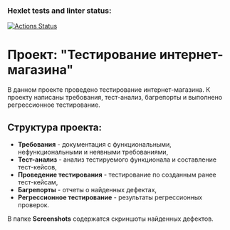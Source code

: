 ### Hexlet tests and linter status:
[![Actions Status](https://github.com/ksenrika/qa-engineer-project-84/actions/workflows/hexlet-check.yml/badge.svg)](https://github.com/ksenrika/qa-engineer-project-84/actions)

# Проект: "Тестирование интернет-магазина"

В данном проекте проведено тестирование интернет-магазина. К проекту написаны требования, тест-анализ, багрепорты и выполнено регрессионное тестирование.

## Структура проекта:

- **Требования** - документация с функциональными, нефункциональными и неявными требованиями,
- **Тест-анализ** - анализ тестируемого функционала и составление тест-кейсов,
- **Проведение тестирования** - тестирование по созданным ранее тест-кейсам,
- **Багрепорты** - отчеты о найденных дефектах,
- **Регрессионное тестирование** - результаты регрессионных проверок.

В папке **Screenshots** содержатся скриншоты  найденных дефектов.
